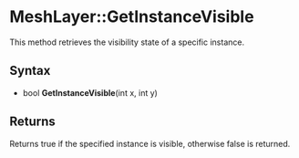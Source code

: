# MeshLayer::GetInstanceVisible

This method retrieves the visibility state of a specific instance.

## Syntax

- bool **GetInstanceVisible**(int x, int y)

## Returns

Returns true if the specified instance is visible, otherwise false is returned.
